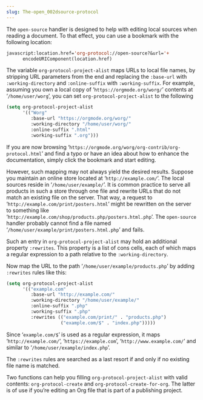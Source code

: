 ```yaml
---
slug: The-open_002dsource-protocol
---
```


The `open-source` handler is designed to help with editing local sources when reading a document. To that effect, you can use a bookmark with the following location:

```lisp
javascript:location.href='org-protocol://open-source?&url='+
      encodeURIComponent(location.href)
```

The variable `org-protocol-project-alist` maps URLs to local file names, by stripping URL parameters from the end and replacing the `:base-url` with `:working-directory` and `:online-suffix` with `:working-suffix`. For example, assuming you own a local copy of ‘`https://orgmode.org/worg/`’ contents at ‘`/home/user/worg`’, you can set `org-protocol-project-alist` to the following

```lisp
(setq org-protocol-project-alist
      '(("Worg"
         :base-url "https://orgmode.org/worg/"
         :working-directory "/home/user/worg/"
         :online-suffix ".html"
         :working-suffix ".org")))
```

If you are now browsing ‘`https://orgmode.org/worg/org-contrib/org-protocol.html`’ and find a typo or have an idea about how to enhance the documentation, simply click the bookmark and start editing.

However, such mapping may not always yield the desired results. Suppose you maintain an online store located at ‘`http://example.com/`’. The local sources reside in ‘`/home/user/example/`’. It is common practice to serve all products in such a store through one file and rewrite URLs that do not match an existing file on the server. That way, a request to ‘`http://example.com/print/posters.html`’ might be rewritten on the server to something like ‘`http://example.com/shop/products.php/posters.html.php`’. The `open-source` handler probably cannot find a file named ‘`/home/user/example/print/posters.html.php`’ and fails.

Such an entry in `org-protocol-project-alist` may hold an additional property `:rewrites`. This property is a list of cons cells, each of which maps a regular expression to a path relative to the `:working-directory`.

Now map the URL to the path ‘`/home/user/example/products.php`’ by adding `:rewrites` rules like this:

```lisp
(setq org-protocol-project-alist
      '(("example.com"
         :base-url "http://example.com/"
         :working-directory "/home/user/example/"
         :online-suffix ".php"
         :working-suffix ".php"
         :rewrites (("example.com/print/" . "products.php")
                    ("example.com/$" . "index.php")))))
```

Since ‘`example.com/$`’ is used as a regular expression, it maps ‘`http://example.com/`’, ‘`https://example.com`’, ‘`http://www.example.com/`’ and similar to ‘`/home/user/example/index.php`’.

The `:rewrites` rules are searched as a last resort if and only if no existing file name is matched.

Two functions can help you filling `org-protocol-project-alist` with valid contents: `org-protocol-create` and `org-protocol-create-for-org`. The latter is of use if you’re editing an Org file that is part of a publishing project.

